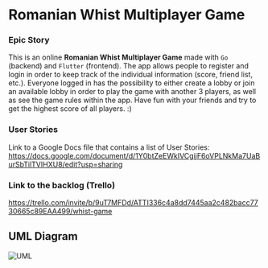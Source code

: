 # Romanian Whist Multiplayer Game

### Epic Story
This is an online **Romanian Whist Multiplayer Game** made with `Go` (backend) and `Flutter` (frontend). The app allows people to register and login in order to keep track of the individual information (score, friend list, etc.). Everyone logged in has the possibility to either create a lobby or join an available lobby in order to play the game with another 3 players, as well as see the game rules within the app. Have fun with your friends and try to get the highest score of all players. :)


### User Stories
Link to a Google Docs file that contains a list of User Stories: 
https://docs.google.com/document/d/1Y0btZeEWkIVCgijF6oVPLNkMa7UaBurSbTilTVIHXU8/edit?usp=sharing


### Link to the backlog (Trello)
https://trello.com/invite/b/9uT7MFDd/ATTI336c4a8dd7445aa2c482bacc7730665c89EAA499/whist-game


## UML Diagram
![UML](https://user-images.githubusercontent.com/93129640/234955277-e8f64399-6e15-4f2a-90eb-49a34f241a53.jpg)
